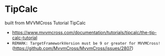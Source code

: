 # TipCalc

built from MVVMCross Tutorial TipCalc
* https://www.mvvmcross.com/documentation/tutorials/tipcalc/the-tip-calc-tutorial
* `REMARK: TargetFrameworkVersion must be 9 or greater for MVVMCross!` (https://github.com/MvvmCross/MvvmCross/issues/2807)
